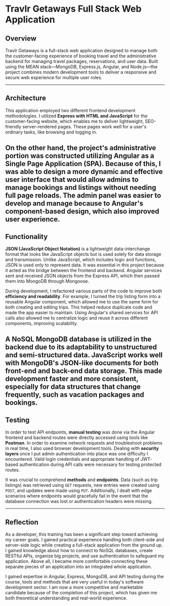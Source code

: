 # Travlr Getaways Full Stack Web Application

## Overview

Travlr Getaways is a full-stack web application designed to manage both the customer-facing experience of booking travel and the administrative backend for managing travel packages, reservations, and user data. Built using the MEAN stack—MongoDB, Express.js, Angular, and Node.js—the project combines modern development tools to deliver a responsive and secure web experience for multiple user roles.

---

## Architecture

This application employed two different frontend development methodologies.  I utilized **Express with HTML and JavaScript** for the customer-facing website, which enables me to deliver lightweight, SEO-friendly server-rendered pages.  These pages work well for a user's ordinary tasks, like browsing and logging in.

On the other hand, the project's administrative portion was constructed utilizing Angular as a **Single Page Application (SPA)**.  Because of this, I was able to design a more dynamic and effective user interface that would allow admins to manage bookings and listings without needing full page reloads.  The admin panel was easier to develop and manage because to Angular's component-based design, which also improved user experience.
---

## Functionality

**JSON (JavaScript Object Notation)** is a lightweight data-interchange format that looks like JavaScript objects but is used solely for data storage and transmission. Unlike JavaScript, which includes logic and functions, JSON is used only to represent data. It was essential in this project because it acted as the bridge between the frontend and backend. Angular services sent and received JSON objects from the Express API, which then passed them into MongoDB through Mongoose.

During development, I refactored various parts of the code to improve both **efficiency and readability**. For example, I turned the trip listing form into a reusable Angular component, which allowed me to use the same form for both creating and editing trips. This helped reduce duplicate code and made the app easier to maintain. Using Angular's shared services for API calls also allowed me to centralize logic and reuse it across different components, improving scalability.

A **NoSQL MongoDB database** is utilized in the backend due to its adaptability to unstructured and semi-structured data.  JavaScript works well with MongoDB's JSON-like documents for both front-end and back-end data storage.  This made development faster and more consistent, especially for data structures that change frequently, such as vacation packages and bookings.
---

## Testing

In order to test API endpoints, **manual testing** was done via the Angular frontend and backend routes were directly accessed using tools like **Postman**.  In order to examine network requests and troubleshoot problems in real time, I also used browser development tools.  Dealing with **security layers** once I put admin authentication into place was one difficulty I encountered.  Valid login credentials and appropriate handling of JWT-based authentication during API calls were necessary for testing protected routes.

 It was crucial to comprehend **methods** and **endpoints**.  Data (such as trip listings) was retrieved using `GET` requests, new entries were created using `POST`, and updates were made using `PUT`.  Additionally, I dealt with edge scenarios where endpoints would gracefully fail in the event that the database connection was lost or authentication headers were missing.

---

## Reflection

As a developer, this training has been a significant step toward achieving my career goals.  I gained practical experience handling both client-side and server-side logic while creating a full-stack application from the ground up.  I gained knowledge about how to connect to NoSQL databases, create RESTful APIs, organize big projects, and use authentication to safeguard my application.  Above all, I became more comfortable connecting these separate pieces of an application into an integrated whole application.

 I gained expertise in Angular, Express, MongoDB, and API testing during the course, tools and methods that are very useful in today's software development sector.  I am now a more competitive and marketable candidate because of the completion of this project, which has given me both theoretical understanding and real-world experience.

